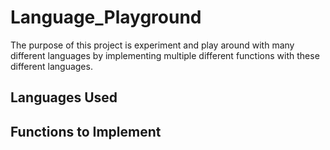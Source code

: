# Language_Playground
The purpose of this project is experiment and play around with many different languages by implementing multiple different functions with these different languages.


## Languages Used

## Functions to Implement
